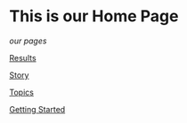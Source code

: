 # This is our Home Page
*our pages*

[Results](https://sd18fall.github.io/Politiquestion/Results)

[Story](https://sd18fall.github.io/Politiquestion/Story)

[Topics](https://sd18fall.github.io/Politiquestion/Topics)

[Getting Started](https://sd18fall.github.io/Politiquestion/Getting-Started)
